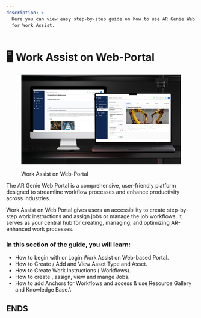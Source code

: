 ```yaml
---
description: >-
  Here you can view easy step-by-step guide on how to use AR Genie Web Portal
  for Work Assist.
---
```


# 🖥️ Work Assist on Web-Portal

<figure><img src="../.gitbook/assets/Work Assist on Web-Portal.jpg" alt=""><figcaption><p>Work Assist on Web-Portal</p></figcaption></figure>



The AR Genie Web Portal is a comprehensive, user-friendly platform designed to streamline workflow processes and enhance productivity across industries.

Work Assist on Web Portal gives users an accessibility to create step-by-step work instructions and assign jobs or manage the job workflows. It serves as your central hub for creating, managing, and optimizing AR-enhanced work processes.

### In **this section of the guide, you will learn:**&#x20;

* How to begin with or Login Work Assist on Web-based Portal.
* How to Create / Add and View Asset Type and Asset.
* How to Create Work Instructions ( Workflows).
* How to create , assign, view and mange Jobs.&#x20;
* How to add Anchors for Workflows and access & use Resource Gallery and Knowledge Base.\


## ENDS&#x20;
